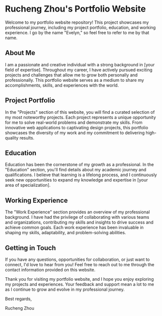 # Rucheng Zhou's Portfolio Website
Welcome to my portfolio website repository! This project showcases my professional journey, including my project portfolio, education, and working experience. I go by the name "Evelyn," so feel free to refer to me by that name.

## About Me
I am a passionate and creative individual with a strong background in [your field of expertise]. Throughout my career, I have actively pursued exciting projects and challenges that allow me to grow both personally and professionally. This portfolio website serves as a medium to share my accomplishments, skills, and experiences with the world.

## Project Portfolio
In the "Projects" section of this website, you will find a curated selection of my most noteworthy projects. Each project represents a unique opportunity for me to solve real-world problems and demonstrate my skills. From innovative web applications to captivating design projects, this portfolio showcases the diversity of my work and my commitment to delivering high-quality results.

## Education
Education has been the cornerstone of my growth as a professional. In the "Education" section, you'll find details about my academic journey and qualifications. I believe that learning is a lifelong process, and I continuously seek new opportunities to expand my knowledge and expertise in [your area of specialization].

## Working Experience
The "Work Experience" section provides an overview of my professional background. I have had the privilege of collaborating with various teams and organizations, contributing my skills and insights to drive success and achieve common goals. Each work experience has been invaluable in shaping my skills, adaptability, and problem-solving abilities.

## Getting in Touch
If you have any questions, opportunities for collaboration, or just want to connect, I'd love to hear from you! Feel free to reach out to me through the contact information provided on this website.

Thank you for visiting my portfolio website, and I hope you enjoy exploring my projects and experiences. Your feedback and support mean a lot to me as I continue to grow and evolve in my professional journey.

Best regards,

Rucheng Zhou